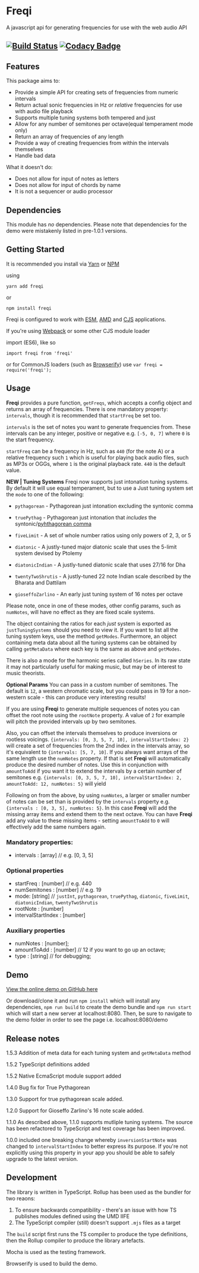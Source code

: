 # Freqi

A javascript api for generating frequencies for use with the web audio API

[![Build Status](https://travis-ci.org/rjbultitude/freqi.svg?branch=master)](https://travis-ci.org/rjbultitude/freqi) [![Codacy Badge](https://api.codacy.com/project/badge/Grade/0bb328eb9dc14cca98a6db914c66e425)](https://www.codacy.com/app/rjbultitude/freqi?utm_source=github.com&amp;utm_medium=referral&amp;utm_content=rjbultitude/freqi&amp;utm_campaign=Badge_Grade)
---

## Features

This package aims to:

* Provide a simple API for creating sets of frequencies from numeric intervals
* Return actual sonic frequencies in Hz or _relative_ frequencies for use with audio file playback
* Supports multiple tuning systems both tempered and just
* Allow for any number of semitones per octave(equal temperament mode only)
* Return an array of frequencies of any length
* Provide a way of creating frequencies from within the intervals themselves
* Handle bad data

What it doesn't do:

* Does not allow for input of notes as letters
* Does not allow for input of chords by name
* It is not a sequencer or audio processor

## Dependencies

This module has _no_ dependencies. 
Please note that dependencies for the demo were mistakenly listed in pre-1.0.1 versions.

## Getting Started

It is recommended you install via [Yarn](https://yarnpkg.com/) or [NPM](https://npmjs.com)

using

`yarn add freqi`

or

`npm install freqi`

Freqi is configured to work with [ESM](https://developer.mozilla.org/en-US/docs/Web/JavaScript/Guide/Modules), [AMD](https://en.wikipedia.org/wiki/Asynchronous_module_definition) and [CJS](https://en.wikipedia.org/wiki/CommonJS) applications.

If you're using [Webpack](http://webpack.github.io/) or some other CJS module loader

import (ES6), like so

`import freqi from 'freqi'`

or for CommonJS loaders (such as [Browserify](http://browserify.org/)) use
`var freqi = require('freqi');`


## Usage

**Freqi** provides a pure function, `getFreqs`, which accepts a config object and returns an array of frequencies. There is one mandatory property: `intervals`, though it is recommended that `startFreq` be set too.

`intervals` is the set of notes you want to generate frequencies from. These intervals can be any integer, positive or negative e.g. `[-5, 0, 7]` where `0` is the start frequency.

`startFreq` can be a frequency in Hz, such as `440` (for the note A) or a relative frequency such `1` which is useful for playing back audio files, such as MP3s or OGGs, where `1` is the original playback rate. `440` is the default value.

**NEW | Tuning Systems**
Freqi now supports just intonation tuning systems. By default it will use equal temperament, but to use a Just tuning system set the `mode` to one of the following:
* `pythagorean` - Pythagorean just intonation excluding the syntonic comma

* `truePythag` - Pythagorean just intonation that _includes_ the syntonic/[pyhthagorean comma](https://en.wikipedia.org/wiki/Pythagorean_comma)

* `fiveLimit` - A set of whole number ratios using only powers of 2, 3, or 5

* `diatonic` - A justly-tuned major diatonic scale that uses the 5-limit system devised by Ptolemy

* `diatonicIndian` - A justly-tuned diatonic scale that uses 27/16 for Dha

* `twentyTwoShrutis` - A justly-tuned 22 note Indian scale described by the Bharata and Dattilam

* `gioseffoZarlino` - An early just tuning system of 16 notes per octave 

Please note, once in one of these modes, other config params, such as `numNotes`, will have no effect as they are fixed scale systems.

The object containing the ratios for each _just_ system is exported as `justTuningSystems` should you need to view it. If you want to list all the tuning system keys, use the method `getModes`. Furthermore, an object containing meta data about all the tuning systems can be obtained by calling `getMetaData` where each key is the same as above and `getModes`.

There is also a mode for the harmonic series called `hSeries`. In its raw state it may not particularly useful for making music, but may be of interest to music theorists.

**Optional Params**
You can pass in a custom number of semitones. The default is `12`, a western chromatic scale, but you could pass in 19 for a non-western scale - this can produce very interesting results!

If you are using **Freqi** to generate multiple sequences of notes you can offset the root note using the `rootNote` property. A value of `2` for example will pitch the provided intervals up by two semitones.

Also, you can offset the intervals themselves to produce inversions or rootless voicings.  `{intervals: [0, 3, 5, 7, 10], intervalStartIndex: 2}` will create a set of frequencies from the 2nd index in the intervals array, so it's equivalent to `{intervals: [5, 7, 10]`. If you always want arrays of the same length use the `numNotes` property. If that is set **Freqi** will automatically produce the desired number of notes. Use this in conjunction with `amountToAdd` if you want it to extend the intervals by a certain number of semitones e.g. `{intervals: [0, 3, 5, 7, 10], intervalStartIndex: 2, amountToAdd: 12, numNotes: 5}` will yield  

Following on from the above, by using `numNotes`, a larger or smaller number of notes can be set than is provided by the `intervals` property e.g. `{intervals : [0, 3, 5], numNotes: 5}`. In this case **Freqi** will add the missing array items and extend them to the next octave. You can have **Freqi** add any value to these missing items - setting `amountToAdd` to `0` will effectively add the same numbers again.

### Mandatory properties:

 * intervals : \[array\] // e.g. [0, 3, 5]

### Optional properties

 * startFreq : \[number\] // e.g. 440
 * numSemitones : \[number\] // e.g. 19
 * mode: \[string\] // `justInt`, `pythagorean`, `truePythag`, `diatonic`, `fiveLimit`, `diatonicIndian`, `twentyTwoShrutis`
 * rootNote : \[number\]
 * intervalStartIndex : \[number\]

### Auxiliary properties

 * numNotes : \[number\];
 * amountToAdd : \[number\] // 12 if you want to go up an octave;
 * type : \[string\] // for debugging;

## Demo

[View the online demo on GitHub here](https://rjbultitude.github.io/freqi/demo/index.html)

Or download/clone it and run `npm install` which will install any dependencies, `npm run build` to create the demo bundle and `npm run start` which will start a new server at localhost:8080.
Then, be sure to navigate to the demo folder in order to see the page i.e. localhost:8080/demo

## Release notes

1.5.3 Addition of meta data for each tuning system and `getMetaData` method

1.5.2 TypeScript definitions added

1.5.2 Native EcmaScript module support added

1.4.0 Bug fix for True Pythagorean

1.3.0 Support for true pythagorean scale added.

1.2.0 Support for Gioseffo Zarlino's 16 note scale added.

1.1.0 As described above, 1.1.0 supports mutliple tuning systems. The source has been refactored to TypeScript and test coverage has been improved.

1.0.0 included one breaking change whereby `inversionStartNote` was changed to `intervalStartIndex` to better express its purpose. If you're not explicitly using this property in your app you should be able to safely upgrade to the latest version.

## Development

The library is written in TypeScript. Rollup has been used as the bundler for two reaons:
1. To ensure backwards compatibility - there's an issue with how TS publishes modules defined using the UMD IIFE
2. The TypeScript compiler (still) doesn't support `.mjs` files as a target

The `build` script first runs the TS compiler to produce the type definitions, then the Rollup compiler to produce the library artefacts.

Mocha is used as the testing framework.

Browserify is used to build the demo.

